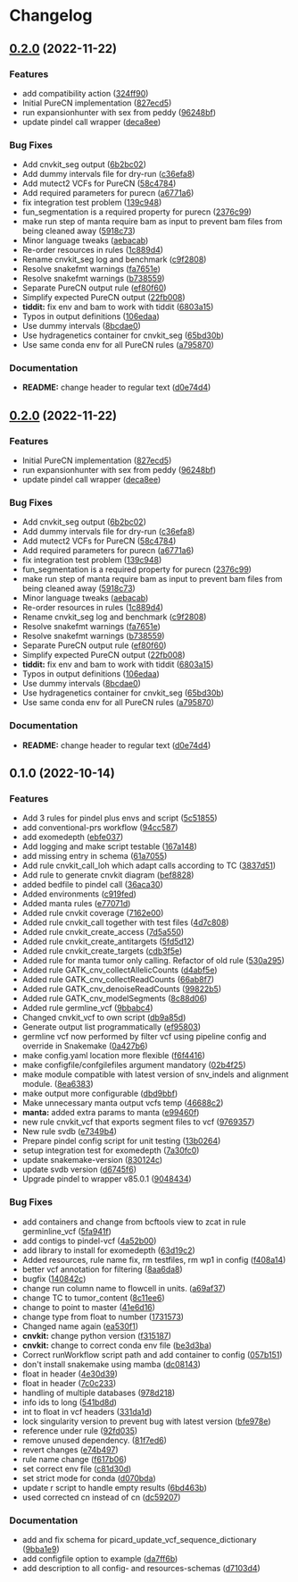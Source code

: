 # Changelog

## [0.2.0](https://www.github.com/hydra-genetics/cnv_sv/compare/v0.1.0...v0.2.0) (2022-11-22)


### Features

* add compatibility action ([324ff90](https://www.github.com/hydra-genetics/cnv_sv/commit/324ff9086b23f78a08d240186a46a417ff7e00fb))
* Initial PureCN implementation ([827ecd5](https://www.github.com/hydra-genetics/cnv_sv/commit/827ecd59ce1f38d50e75eae16f58dcd5fdc3e906))
* run expansionhunter with sex from peddy ([96248bf](https://www.github.com/hydra-genetics/cnv_sv/commit/96248bfb2dd5f6625905d53de20c87ed4be9955d))
* update pindel call wrapper ([deca8ee](https://www.github.com/hydra-genetics/cnv_sv/commit/deca8eedbf4effddaafe51964d9760f9245e18e2))


### Bug Fixes

* Add cnvkit_seg output ([6b2bc02](https://www.github.com/hydra-genetics/cnv_sv/commit/6b2bc024ebd445f0a44ae10c9e09b8f0b5c4682c))
* Add dummy intervals file for dry-run ([c36efa8](https://www.github.com/hydra-genetics/cnv_sv/commit/c36efa8e753df8b3875ad766b69099d400e41ca8))
* Add mutect2 VCFs for PureCN ([58c4784](https://www.github.com/hydra-genetics/cnv_sv/commit/58c4784727c27977ffa6683a198197da35caa68a))
* Add required parameters for purecn ([a6771a6](https://www.github.com/hydra-genetics/cnv_sv/commit/a6771a635b97209d17356e59e65d7d9182c56c82))
* fix integration test problem ([139c948](https://www.github.com/hydra-genetics/cnv_sv/commit/139c948a7a3ab963abcd6b4d83f914b35ba22fc6))
* fun_segmentation is a required property for purecn ([2376c99](https://www.github.com/hydra-genetics/cnv_sv/commit/2376c995fccc36dd3bae807ad12c098d60cd0877))
* make run step of manta require bam as input to prevent bam files from being cleaned away ([5918c73](https://www.github.com/hydra-genetics/cnv_sv/commit/5918c739006e1b7e4b25b11428ffd5e90801bad9))
* Minor language tweaks ([aebacab](https://www.github.com/hydra-genetics/cnv_sv/commit/aebacabd1f309d4d39699c298144e6dc28f3f3bd))
* Re-order resources in rules ([1c889d4](https://www.github.com/hydra-genetics/cnv_sv/commit/1c889d4bdbd71df099d8af5485ddbff8e74406e9))
* Rename cnvkit_seg log and benchmark ([c9f2808](https://www.github.com/hydra-genetics/cnv_sv/commit/c9f2808ee711a00a95ad766481e334d6cb3b2e13))
* Resolve snakefmt warnings ([fa7651e](https://www.github.com/hydra-genetics/cnv_sv/commit/fa7651e8b4d37db4b9e4d38ffea0cc1c75094773))
* Resolve snakefmt warnings ([b738559](https://www.github.com/hydra-genetics/cnv_sv/commit/b738559ec662e794f834b731b581afc633f41ea3))
* Separate PureCN output rule ([ef80f60](https://www.github.com/hydra-genetics/cnv_sv/commit/ef80f603a6d5068ad3ebb5c9fde82df7edc38b0e))
* Simplify expected PureCN output ([22fb008](https://www.github.com/hydra-genetics/cnv_sv/commit/22fb0089163a29416462ec60c2e3d7dce9dcbcb8))
* **tiddit:** fix env and bam to work with tiddit ([6803a15](https://www.github.com/hydra-genetics/cnv_sv/commit/6803a150934b149925919ce1f6bfdc19f49c83d6))
* Typos in output definitions ([106edaa](https://www.github.com/hydra-genetics/cnv_sv/commit/106edaabd90bd589140743aed519c175f4eff89c))
* Use dummy intervals ([8bcdae0](https://www.github.com/hydra-genetics/cnv_sv/commit/8bcdae0300b7ff849b5bd5015939d2c2595bf2dc))
* Use hydragenetics container for cnvkit_seg ([65bd30b](https://www.github.com/hydra-genetics/cnv_sv/commit/65bd30b030d8774190e488fdaaad5b37ebf17985))
* Use same conda env for all PureCN rules ([a795870](https://www.github.com/hydra-genetics/cnv_sv/commit/a795870b2c0628e9baeb2e331d13540376e43f36))


### Documentation

* **README:** change header to regular text ([d0e74d4](https://www.github.com/hydra-genetics/cnv_sv/commit/d0e74d4fa7dad72523c41d3a8209d40aceeaf0bf))

## [0.2.0](https://www.github.com/hydra-genetics/cnv_sv/compare/v0.1.0...v0.2.0) (2022-11-22)


### Features

* Initial PureCN implementation ([827ecd5](https://www.github.com/hydra-genetics/cnv_sv/commit/827ecd59ce1f38d50e75eae16f58dcd5fdc3e906))
* run expansionhunter with sex from peddy ([96248bf](https://www.github.com/hydra-genetics/cnv_sv/commit/96248bfb2dd5f6625905d53de20c87ed4be9955d))
* update pindel call wrapper ([deca8ee](https://www.github.com/hydra-genetics/cnv_sv/commit/deca8eedbf4effddaafe51964d9760f9245e18e2))


### Bug Fixes

* Add cnvkit_seg output ([6b2bc02](https://www.github.com/hydra-genetics/cnv_sv/commit/6b2bc024ebd445f0a44ae10c9e09b8f0b5c4682c))
* Add dummy intervals file for dry-run ([c36efa8](https://www.github.com/hydra-genetics/cnv_sv/commit/c36efa8e753df8b3875ad766b69099d400e41ca8))
* Add mutect2 VCFs for PureCN ([58c4784](https://www.github.com/hydra-genetics/cnv_sv/commit/58c4784727c27977ffa6683a198197da35caa68a))
* Add required parameters for purecn ([a6771a6](https://www.github.com/hydra-genetics/cnv_sv/commit/a6771a635b97209d17356e59e65d7d9182c56c82))
* fix integration test problem ([139c948](https://www.github.com/hydra-genetics/cnv_sv/commit/139c948a7a3ab963abcd6b4d83f914b35ba22fc6))
* fun_segmentation is a required property for purecn ([2376c99](https://www.github.com/hydra-genetics/cnv_sv/commit/2376c995fccc36dd3bae807ad12c098d60cd0877))
* make run step of manta require bam as input to prevent bam files from being cleaned away ([5918c73](https://www.github.com/hydra-genetics/cnv_sv/commit/5918c739006e1b7e4b25b11428ffd5e90801bad9))
* Minor language tweaks ([aebacab](https://www.github.com/hydra-genetics/cnv_sv/commit/aebacabd1f309d4d39699c298144e6dc28f3f3bd))
* Re-order resources in rules ([1c889d4](https://www.github.com/hydra-genetics/cnv_sv/commit/1c889d4bdbd71df099d8af5485ddbff8e74406e9))
* Rename cnvkit_seg log and benchmark ([c9f2808](https://www.github.com/hydra-genetics/cnv_sv/commit/c9f2808ee711a00a95ad766481e334d6cb3b2e13))
* Resolve snakefmt warnings ([fa7651e](https://www.github.com/hydra-genetics/cnv_sv/commit/fa7651e8b4d37db4b9e4d38ffea0cc1c75094773))
* Resolve snakefmt warnings ([b738559](https://www.github.com/hydra-genetics/cnv_sv/commit/b738559ec662e794f834b731b581afc633f41ea3))
* Separate PureCN output rule ([ef80f60](https://www.github.com/hydra-genetics/cnv_sv/commit/ef80f603a6d5068ad3ebb5c9fde82df7edc38b0e))
* Simplify expected PureCN output ([22fb008](https://www.github.com/hydra-genetics/cnv_sv/commit/22fb0089163a29416462ec60c2e3d7dce9dcbcb8))
* **tiddit:** fix env and bam to work with tiddit ([6803a15](https://www.github.com/hydra-genetics/cnv_sv/commit/6803a150934b149925919ce1f6bfdc19f49c83d6))
* Typos in output definitions ([106edaa](https://www.github.com/hydra-genetics/cnv_sv/commit/106edaabd90bd589140743aed519c175f4eff89c))
* Use dummy intervals ([8bcdae0](https://www.github.com/hydra-genetics/cnv_sv/commit/8bcdae0300b7ff849b5bd5015939d2c2595bf2dc))
* Use hydragenetics container for cnvkit_seg ([65bd30b](https://www.github.com/hydra-genetics/cnv_sv/commit/65bd30b030d8774190e488fdaaad5b37ebf17985))
* Use same conda env for all PureCN rules ([a795870](https://www.github.com/hydra-genetics/cnv_sv/commit/a795870b2c0628e9baeb2e331d13540376e43f36))


### Documentation

* **README:** change header to regular text ([d0e74d4](https://www.github.com/hydra-genetics/cnv_sv/commit/d0e74d4fa7dad72523c41d3a8209d40aceeaf0bf))

## 0.1.0 (2022-10-14)


### Features

* Add 3 rules for pindel plus envs and script ([5c51855](https://www.github.com/hydra-genetics/cnv_sv/commit/5c5185593b7718fa49270f017bd26e33f63b1243))
* add conventional-prs workflow ([94cc587](https://www.github.com/hydra-genetics/cnv_sv/commit/94cc5875c86cd2cdce2dc43a2a2cf4792337811c))
* add exomedepth ([ebfe037](https://www.github.com/hydra-genetics/cnv_sv/commit/ebfe037a87564692ee89be8e7114ddc959a6a4d3))
* Add logging and make script testable ([167a148](https://www.github.com/hydra-genetics/cnv_sv/commit/167a148bcf91823bbf0cde5f720bfb0c54c8fb7c))
* add missing entry in schema ([61a7055](https://www.github.com/hydra-genetics/cnv_sv/commit/61a70557f910f60ef3b9d7a4802f194c33f62cbb))
* Add rule cnvkit_call_loh which adapt calls according to TC ([3837d51](https://www.github.com/hydra-genetics/cnv_sv/commit/3837d51dfd94e11f4617fb7c5e887ea595376998))
* Add rule to generate cnvkit diagram ([bef8828](https://www.github.com/hydra-genetics/cnv_sv/commit/bef8828521497758e3c9f685dda009c6ca10a721))
* added bedfile to pindel call ([36aca30](https://www.github.com/hydra-genetics/cnv_sv/commit/36aca300ac068610384c0534bfe618b64d66aa5b))
* Added environments ([c919fed](https://www.github.com/hydra-genetics/cnv_sv/commit/c919fedec6e2b1601c8740fdbae8b178907a57ac))
* Added manta rules ([e77071d](https://www.github.com/hydra-genetics/cnv_sv/commit/e77071d8a702e85af9fcc73025bdc7bae29c7ba0))
* Added rule cnvkit coverage ([7162e00](https://www.github.com/hydra-genetics/cnv_sv/commit/7162e0084526b6782f986087f7ca5d735857a062))
* Added rule cnvkit_call together with test files ([4d7c808](https://www.github.com/hydra-genetics/cnv_sv/commit/4d7c80838866c49cd9dd33ffe124cd09df57e334))
* Added rule cnvkit_create_access ([7d5a550](https://www.github.com/hydra-genetics/cnv_sv/commit/7d5a550606a2f8134bf347e7b7ebca31a35bd887))
* Added rule cnvkit_create_antitargets ([5fd5d12](https://www.github.com/hydra-genetics/cnv_sv/commit/5fd5d12ea96a4f220823b93e233fa0ed9904ca4a))
* Added rule cnvkit_create_targets ([cdb3f5e](https://www.github.com/hydra-genetics/cnv_sv/commit/cdb3f5e14cd0de28173e48a2ebff8ff2a0ef3d8b))
* Added rule for manta tumor only calling. Refactor of old rule ([530a295](https://www.github.com/hydra-genetics/cnv_sv/commit/530a29503eecabc46fc814c7eb031fc0db6bb467))
* Added rule GATK_cnv_collectAllelicCounts ([d4abf5e](https://www.github.com/hydra-genetics/cnv_sv/commit/d4abf5ed996794397ee24cd3abd0640549e54d3b))
* Added rule GATK_cnv_collectReadCounts ([66ab8f7](https://www.github.com/hydra-genetics/cnv_sv/commit/66ab8f7e1163723f0fee38bab1c7ccc8d1befda4))
* Added rule GATK_cnv_denoiseReadCounts ([99822b5](https://www.github.com/hydra-genetics/cnv_sv/commit/99822b57882a5b17bdadae43d31445f279598371))
* Added rule GATK_cnv_modelSegments ([8c88d06](https://www.github.com/hydra-genetics/cnv_sv/commit/8c88d06e8d210117f2e38e6f7759d94332a1a9fc))
* Added rule germline_vcf ([9bbabc4](https://www.github.com/hydra-genetics/cnv_sv/commit/9bbabc42345a7cf416c2fc292287c213987611b8))
* Changed cnvkit_vcf to own script ([db9a85d](https://www.github.com/hydra-genetics/cnv_sv/commit/db9a85d03ba086ac4650f163d935e9640369abb8))
* Generate output list programmatically ([ef95803](https://www.github.com/hydra-genetics/cnv_sv/commit/ef9580374e6b9b72549183b37f8d3742f8b68e94))
* germline vcf now performed by filter vcf using pipeline config and override in Snakemake ([0a427b6](https://www.github.com/hydra-genetics/cnv_sv/commit/0a427b605f4ce1eea3fa8d8b0f1ff4dfcf3b8b80))
* make config.yaml location more flexible ([f6f4416](https://www.github.com/hydra-genetics/cnv_sv/commit/f6f4416ec0594aaa92e681266fa33085a095127d))
* make configfile/confgilefiles argument mandatory ([02b4f25](https://www.github.com/hydra-genetics/cnv_sv/commit/02b4f25baa9dfd27cfcbbc19a6b6fe293c1962ad))
* make module compatible with latest version of snv_indels and alignment module. ([8ea6383](https://www.github.com/hydra-genetics/cnv_sv/commit/8ea638395a2fbed2d8814747b748ca4766bbf4e6))
* make output more configurable ([dbd9bbf](https://www.github.com/hydra-genetics/cnv_sv/commit/dbd9bbf3b32aaa2f22f265dc5df22fffee5e214a))
* Make unnecessary manta output vcfs temp ([46688c2](https://www.github.com/hydra-genetics/cnv_sv/commit/46688c2a213415323142d439a7908acc3fa67390))
* **manta:** added extra params to manta ([e99460f](https://www.github.com/hydra-genetics/cnv_sv/commit/e99460f224c86057478ffb1f8fcdda30b5577926))
* new rule cnvkit_vcf that exports segment files to vcf ([9769357](https://www.github.com/hydra-genetics/cnv_sv/commit/976935749710ddcadb0da0385f02351716f98eac))
* New rule svdb ([e7349b4](https://www.github.com/hydra-genetics/cnv_sv/commit/e7349b4417a833876576a32a1fc1030257e9487e))
* Prepare pindel config script for unit testing ([13b0264](https://www.github.com/hydra-genetics/cnv_sv/commit/13b02646689787c6c34151e3822a0ae8749cbc8f))
* setup integration test for exomedepth ([7a30fc0](https://www.github.com/hydra-genetics/cnv_sv/commit/7a30fc0697bc401aa5e63b5f12e733d01a835d77))
* update snakemake-version ([830124c](https://www.github.com/hydra-genetics/cnv_sv/commit/830124cb81318ec9eb631806b4e82b5e0ea5af4b))
* update svdb version ([d6745f6](https://www.github.com/hydra-genetics/cnv_sv/commit/d6745f65ae7b84182af5a5f5e4aeca12f4590392))
* Upgrade pindel to wrapper v85.0.1 ([9048434](https://www.github.com/hydra-genetics/cnv_sv/commit/9048434f3c08f9db153e26e67702d3c63bacb2d5))


### Bug Fixes

* add containers and change from bcftools view to zcat in rule germinline_vcf ([5fa941f](https://www.github.com/hydra-genetics/cnv_sv/commit/5fa941f7aa8f34492a712bece844e725b727d177))
* add contigs to pindel-vcf ([4a52b00](https://www.github.com/hydra-genetics/cnv_sv/commit/4a52b0038e18c2301e80106eec4017e5b4a6cf3f))
* add library to install for exomedepth ([63d19c2](https://www.github.com/hydra-genetics/cnv_sv/commit/63d19c221ff679f7dda47976dee62a965ca2fdec))
* Added resources, rule name fix, rm testfiles, rm wp1 in config ([f408a14](https://www.github.com/hydra-genetics/cnv_sv/commit/f408a14af5893ae2e034a29cfb3d7b75a62fa448))
* better vcf annotation for filtering ([8aa6da8](https://www.github.com/hydra-genetics/cnv_sv/commit/8aa6da8bed5b35d88c86cb45809c2ef92996d445))
* bugfix ([140842c](https://www.github.com/hydra-genetics/cnv_sv/commit/140842c587a64e7b25183c0b58ad67b903a850b0))
* change run column name to flowcell in units. ([a69af37](https://www.github.com/hydra-genetics/cnv_sv/commit/a69af37ad1759e8e155527655d056e399494e7b6))
* change TC to tumor_content ([8c11ee6](https://www.github.com/hydra-genetics/cnv_sv/commit/8c11ee695e48331bd9a829b4e6808129eea67457))
* change to point to master ([41e6d16](https://www.github.com/hydra-genetics/cnv_sv/commit/41e6d166dddcd5d0bccdbaabb7b42b81ca981079))
* change type from float to number ([1731573](https://www.github.com/hydra-genetics/cnv_sv/commit/1731573fb98df66c6eb497bbc5851a1b82632521))
* Changed name again ([ea530f1](https://www.github.com/hydra-genetics/cnv_sv/commit/ea530f1c59da79dc95b71721d907e5247ea33c23))
* **cnvkit:** change python version ([f315187](https://www.github.com/hydra-genetics/cnv_sv/commit/f31518771ec929884e222977b5d7e31a50e72374))
* **cnvkit:** change to correct conda env file ([be3d3ba](https://www.github.com/hydra-genetics/cnv_sv/commit/be3d3ba5d3a9bca28daa23031f93684723182608))
* Correct runWorkflow script path and add container to config ([057b151](https://www.github.com/hydra-genetics/cnv_sv/commit/057b1511bf66fe80acb0dc0ceba34233c208477c))
* don't install snakemake using mamba ([dc08143](https://www.github.com/hydra-genetics/cnv_sv/commit/dc08143c1c088d91d8b09a46c92029e846fd56fe))
* float in header ([4e30d39](https://www.github.com/hydra-genetics/cnv_sv/commit/4e30d39b5470061211cbc1577722a797381a0f03))
* float in header ([7c0c233](https://www.github.com/hydra-genetics/cnv_sv/commit/7c0c23333eed9a0f1d5779d150445c8add3c9d7d))
* handling of multiple databases ([978d218](https://www.github.com/hydra-genetics/cnv_sv/commit/978d2185aa2a0a0c9b282ee6099872577ceb9ba2))
* info ids to long ([541bd8d](https://www.github.com/hydra-genetics/cnv_sv/commit/541bd8d4e8df4566872e82ed7b475482900370d0))
* int to float in vcf headers ([331da1d](https://www.github.com/hydra-genetics/cnv_sv/commit/331da1d554ecddec9c5e5be2f328a097020a9308))
* lock singularity version to prevent bug with latest version ([bfe978e](https://www.github.com/hydra-genetics/cnv_sv/commit/bfe978ea5e29d00fd6835e23b090f5eb5020d877))
* reference under rule ([92fd035](https://www.github.com/hydra-genetics/cnv_sv/commit/92fd03538d20ae7043606fd3f8594f77f3ddcec4))
* remove unused dependency. ([81f7ed6](https://www.github.com/hydra-genetics/cnv_sv/commit/81f7ed66695ed3a472bad33c6b5646dee25eb27c))
* revert changes ([e74b497](https://www.github.com/hydra-genetics/cnv_sv/commit/e74b497594df70e11e881f95c169d958fc740432))
* rule name change ([f617b06](https://www.github.com/hydra-genetics/cnv_sv/commit/f617b0655fe332b359407f7c3ed357a68e222d5c))
* set correct env file ([c81d30d](https://www.github.com/hydra-genetics/cnv_sv/commit/c81d30de64d4cc291e32b270c3a8a763c10d7fa5))
* set strict mode for conda ([d070bda](https://www.github.com/hydra-genetics/cnv_sv/commit/d070bdab490f726339e5a03263e674dd67b58612))
* update r script to handle empty results ([6bd463b](https://www.github.com/hydra-genetics/cnv_sv/commit/6bd463b141a14ba16669f59b816ad49b7580824f))
* used corrected cn instead of cn ([dc59207](https://www.github.com/hydra-genetics/cnv_sv/commit/dc5920740d9cc54f12e73ca5390fb096f2d2f2a8))


### Documentation

* add and fix schema for picard_update_vcf_sequence_dictionary ([9bba1e9](https://www.github.com/hydra-genetics/cnv_sv/commit/9bba1e9cb72bf3b0c3e966006e61372b3bb6971a))
* add configfile option to example ([da7ff6b](https://www.github.com/hydra-genetics/cnv_sv/commit/da7ff6b239181bf9ac13cae94a68c7fe93045220))
* add description to all config- and resources-schemas ([d7103d4](https://www.github.com/hydra-genetics/cnv_sv/commit/d7103d40fbfa5c102dfcc7b27fcba50e4c29e2eb))
